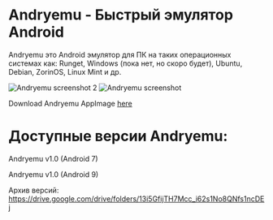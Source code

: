 # Andryemu - Быстрый эмулятор Android

Andryemu это Android эмулятор для ПК на таких операционных системах как: Runget, Windows (пока нет, но скоро будет), Ubuntu, Debian, ZorinOS, Linux Mint и др.

![Andryemu screenshot 2](https://github.com/user-attachments/assets/a410a18f-bc89-417d-b1c0-92ebceb7f58b)
![Andryemu screenshot](https://github.com/user-attachments/assets/888fdd7d-a291-4b0f-909d-dbe5ce0f5198)

Download Andryemu AppImage <a href="https://drive.google.com/file/d/1FbEaPkwH_UGt4_fDUk4m5sNJu5sWDYuT/view?usp=drivesdk">here</a>

# Доступные версии Andryemu:

Andryemu v1.0 (Android 7)

Andryemu v1.0 (Android 9)

Архив версий: https://drive.google.com/drive/folders/13i5GfijTH7Mcc_i62s1No8QNfs1ncDEj
